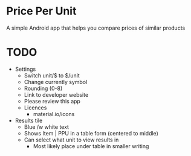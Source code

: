 # Price Per Unit
A simple Android app that helps you compare prices of similar products

# TODO
- Settings
    - Switch unit/$ to $/unit
    - Change currently symbol
    - Rounding (0-8)
    - Link to developer website
    - Please review this app
    - Licences
        - material.io/icons
- Results tile
    - Blue /w white text
    - Shows Item | PPU in a table form (centered to middle)
    - Can select what unit to view results in
        - Most likely place under table in smaller writing
